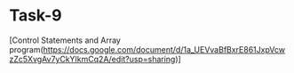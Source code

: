 # Task-9
[Control Statements and Array program(https://docs.google.com/document/d/1a_UEVvaBfBxrE861JxpVcwzZc5XvgAv7yCkYIkmCq2A/edit?usp=sharing)]
